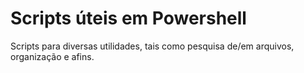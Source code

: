 # Scripts úteis em Powershell

Scripts para diversas utilidades, tais como pesquisa de/em arquivos, organização e afins. 
